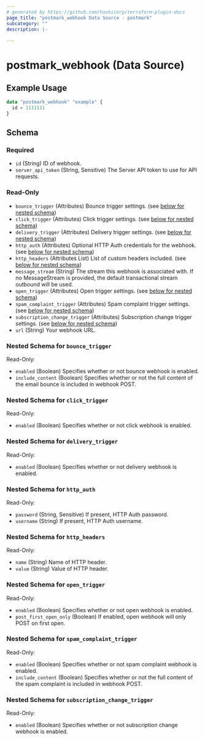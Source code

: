 ```yaml
---
# generated by https://github.com/hashicorp/terraform-plugin-docs
page_title: "postmark_webhook Data Source - postmark"
subcategory: ""
description: |-
  
---
```


# postmark_webhook (Data Source)



## Example Usage

```terraform
data "postmark_webhook" "example" {
  id = 1111111
}
```

<!-- schema generated by tfplugindocs -->
## Schema

### Required

- `id` (String) ID of webhook.
- `server_api_token` (String, Sensitive) The Server API token to use for API requests.

### Read-Only

- `bounce_trigger` (Attributes) Bounce trigger settings. (see [below for nested schema](#nestedatt--bounce_trigger))
- `click_trigger` (Attributes) Click trigger settings. (see [below for nested schema](#nestedatt--click_trigger))
- `delivery_trigger` (Attributes) Delivery trigger settings. (see [below for nested schema](#nestedatt--delivery_trigger))
- `http_auth` (Attributes) Optional HTTP Auth credentials for the webhook. (see [below for nested schema](#nestedatt--http_auth))
- `http_headers` (Attributes List) List of custom headers included. (see [below for nested schema](#nestedatt--http_headers))
- `message_stream` (String) The stream this webhook is associated with. If no MessageStream is provided, the default transactional stream outbound will be used.
- `open_trigger` (Attributes) Open trigger settings. (see [below for nested schema](#nestedatt--open_trigger))
- `spam_complaint_trigger` (Attributes) Spam complaint trigger settings. (see [below for nested schema](#nestedatt--spam_complaint_trigger))
- `subscription_change_trigger` (Attributes) Subscription change trigger settings. (see [below for nested schema](#nestedatt--subscription_change_trigger))
- `url` (String) Your webhook URL.

<a id="nestedatt--bounce_trigger"></a>
### Nested Schema for `bounce_trigger`

Read-Only:

- `enabled` (Boolean) Specifies whether or not bounce webhook is enabled.
- `include_content` (Boolean) Specifies whether or not the full content of the email bounce is included in webhook POST.


<a id="nestedatt--click_trigger"></a>
### Nested Schema for `click_trigger`

Read-Only:

- `enabled` (Boolean) Specifies whether or not click webhook is enabled.


<a id="nestedatt--delivery_trigger"></a>
### Nested Schema for `delivery_trigger`

Read-Only:

- `enabled` (Boolean) Specifies whether or not delivery webhook is enabled.


<a id="nestedatt--http_auth"></a>
### Nested Schema for `http_auth`

Read-Only:

- `password` (String, Sensitive) If present, HTTP Auth password.
- `username` (String) If present, HTTP Auth username.


<a id="nestedatt--http_headers"></a>
### Nested Schema for `http_headers`

Read-Only:

- `name` (String) Name of HTTP header.
- `value` (String) Value of HTTP header.


<a id="nestedatt--open_trigger"></a>
### Nested Schema for `open_trigger`

Read-Only:

- `enabled` (Boolean) Specifies whether or not open webhook is enabled.
- `post_first_open_only` (Boolean) If enabled, open webhook will only POST on first open.


<a id="nestedatt--spam_complaint_trigger"></a>
### Nested Schema for `spam_complaint_trigger`

Read-Only:

- `enabled` (Boolean) Specifies whether or not spam complaint webhook is enabled.
- `include_content` (Boolean) Specifies whether or not the full content of the spam complaint is included in webhook POST.


<a id="nestedatt--subscription_change_trigger"></a>
### Nested Schema for `subscription_change_trigger`

Read-Only:

- `enabled` (Boolean) Specifies whether or not subscription change webhook is enabled.
